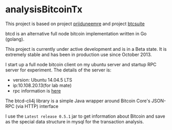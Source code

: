 # analysisBitcoinTx

 This project is based on project [priiduneemre](https://github.com/priiduneemre/btcd-cli4j) and project [btcsuite](https://github.com/btcsuite/btcd)


btcd is an alternative full node bitcoin implementation written in Go (golang).

This project is currently under active development and is in a Beta state. It is extremely stable and has been in production use since October 2013.

I start up a full node bitcoin client on my ubuntu server and startup RPC server for experiment. The details of the server is:
 
 * version: Ubuntu 14.04.5 LTS
 * ip:10.108.20.13(for lab mate)
 * rpc information is [here](https://github.com/Demontf/analysisBitcoinTx/blob/master/src/node_config.properties)

The btcd-cli4j library is a simple Java wrapper around Bitcoin Core's JSON-RPC (via HTTP) interface

I use the `Latest release 0.5.1` jar to get information about Bitcoin and save as the special data structure in mysql for the transaction analysis. 